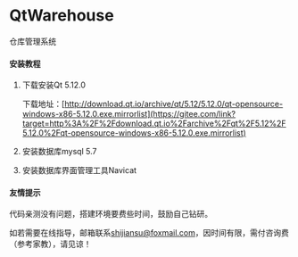 # QtWarehouse
仓库管理系统



#### 安装教程

1. 下载安装Qt 5.12.0

   下载地址：[http://download.qt.io/archive/qt/5.12/5.12.0/qt-opensource-windows-x86-5.12.0.exe.mirrorlist](https://gitee.com/link?target=http%3A%2F%2Fdownload.qt.io%2Farchive%2Fqt%2F5.12%2F5.12.0%2Fqt-opensource-windows-x86-5.12.0.exe.mirrorlist)

2. 安装数据库mysql 5.7

3. 安装数据库界面管理工具Navicat

#### 友情提示

代码亲测没有问题，搭建环境要费些时间，鼓励自己钻研。

如若需要在线指导，邮箱联系[shijiansu@foxmail.com](mailto:shijiansu@foxmail.com)，因时间有限，需付咨询费（参考家教），请见谅！
